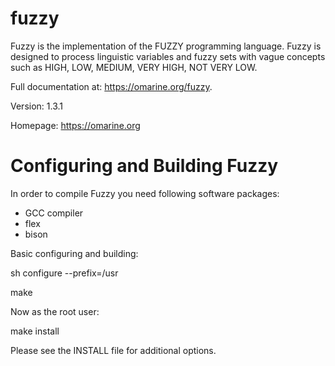 # fuzzy
Fuzzy is the implementation of the FUZZY programming language. Fuzzy is designed to process linguistic variables and fuzzy sets with vague concepts such as HIGH, LOW, MEDIUM, VERY HIGH, NOT VERY LOW.

Full documentation at: <https://omarine.org/fuzzy>.

Version: 1.3.1

Homepage: https://omarine.org

Configuring and Building Fuzzy
==============================

In order to compile Fuzzy you need following software packages:
- GCC compiler
- flex
- bison

Basic configuring and building:

sh configure --prefix=/usr

make

Now as the root user:

make install
   

Please see the INSTALL file for additional options.
